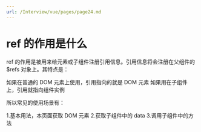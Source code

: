 ```yaml
---
url: /Interview/vue/pages/page24.md
---
```

# ref 的作用是什么

ref 的作用是被用来给元素或子组件注册引用信息。引用信息将会注册在父组件的 $refs 对象上。其特点是：

如果在普通的 DOM 元素上使用，引用指向的就是 DOM 元素
如果用在子组件上，引用就指向组件实例

所以常见的使用场景有：

1.基本用法，本页面获取 DOM 元素
2.获取子组件中的 data
3.调用子组件中的方法
